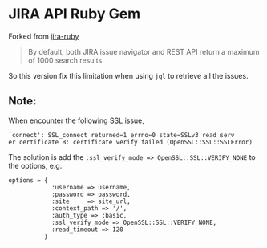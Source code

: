 JIRA API Ruby Gem
===============================

Forked from [jira-ruby](https://github.com/sumoheavy/jira-ruby)

> By default, both JIRA issue navigator and REST API return a maximum of 1000 search results.

So this version fix this limitation when using `jql` to retrieve all the issues.

## Note:
When encounter the following SSL issue, 
```
`connect': SSL_connect returned=1 errno=0 state=SSLv3 read serv
er certificate B: certificate verify failed (OpenSSL::SSL::SSLError)
```
The solution is add the `:ssl_verify_mode => OpenSSL::SSL::VERIFY_NONE` to the options, e.g.
```
options = {
            :username => username,
            :password => password,
            :site     => site_url,
            :context_path => '/',
            :auth_type => :basic,
            :ssl_verify_mode => OpenSSL::SSL::VERIFY_NONE,
            :read_timeout => 120
          }
```
